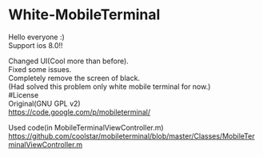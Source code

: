 White-MobileTerminal
====================
  
Hello everyone :)  
Support ios 8.0!!
  
Changed UI(Cool more than before).  
Fixed some issues.  
Completely remove the screen of black.  
(Had solved this problem only white mobile terminal for now.)  
#License  
Original(GNU GPL v2)  
https://code.google.com/p/mobileterminal/  
  
Used code(in MobileTerminalViewController.m)  
https://github.com/coolstar/mobileterminal/blob/master/Classes/MobileTerminalViewController.m

